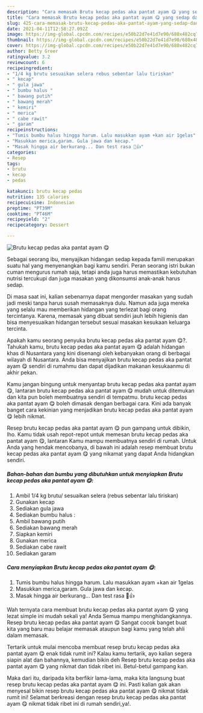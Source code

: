 ```yaml
---
description: "Cara memasak Brutu kecap pedas aka pantat ayam 😋 yang sedap dan Mudah Dibuat"
title: "Cara memasak Brutu kecap pedas aka pantat ayam 😋 yang sedap dan Mudah Dibuat"
slug: 425-cara-memasak-brutu-kecap-pedas-aka-pantat-ayam-yang-sedap-dan-mudah-dibuat
date: 2021-04-11T12:58:27.092Z
image: https://img-global.cpcdn.com/recipes/e50b22d7e41d7e90/680x482cq70/brutu-kecap-pedas-aka-pantat-ayam-😋-foto-resep-utama.jpg
thumbnail: https://img-global.cpcdn.com/recipes/e50b22d7e41d7e90/680x482cq70/brutu-kecap-pedas-aka-pantat-ayam-😋-foto-resep-utama.jpg
cover: https://img-global.cpcdn.com/recipes/e50b22d7e41d7e90/680x482cq70/brutu-kecap-pedas-aka-pantat-ayam-😋-foto-resep-utama.jpg
author: Betty Greer
ratingvalue: 3.2
reviewcount: 6
recipeingredient:
- "1/4 kg brutu sesuaikan selera rebus sebentar lalu tiriskan"
- " kecap"
- " gula jawa"
- " bumbu halus "
- " bawang putih"
- " bawang merah"
- " kemiri"
- " merica"
- " cabe rawit"
- " garam"
recipeinstructions:
- "Tumis bumbu halus hingga harum. Lalu masukkan ayam +kan air 1gelas"
- "Masukkan merica,garam. Gula jawa dan kecap."
- "Masak hingga air berkurang... Dan test rasa 🙇👍"
categories:
- Resep
tags:
- brutu
- kecap
- pedas

katakunci: brutu kecap pedas 
nutrition: 135 calories
recipecuisine: Indonesian
preptime: "PT39M"
cooktime: "PT46M"
recipeyield: "2"
recipecategory: Dessert

---
```



![Brutu kecap pedas aka pantat ayam 😋](https://img-global.cpcdn.com/recipes/e50b22d7e41d7e90/680x482cq70/brutu-kecap-pedas-aka-pantat-ayam-😋-foto-resep-utama.jpg)

Sebagai seorang ibu, menyajikan hidangan sedap kepada famili merupakan suatu hal yang menyenangkan bagi kamu sendiri. Peran seorang istri bukan cuman mengurus rumah saja, tetapi anda juga harus memastikan kebutuhan nutrisi tercukupi dan juga masakan yang dikonsumsi anak-anak harus sedap.

Di masa  saat ini, kalian sebenarnya dapat mengorder masakan yang sudah jadi meski tanpa harus susah memasaknya dulu. Namun ada juga mereka yang selalu mau memberikan hidangan yang terlezat bagi orang tercintanya. Karena, memasak yang dibuat sendiri jauh lebih higienis dan bisa menyesuaikan hidangan tersebut sesuai masakan kesukaan keluarga tercinta. 



Apakah kamu seorang penyuka brutu kecap pedas aka pantat ayam 😋?. Tahukah kamu, brutu kecap pedas aka pantat ayam 😋 adalah hidangan khas di Nusantara yang kini disenangi oleh kebanyakan orang di berbagai wilayah di Nusantara. Anda bisa menyajikan brutu kecap pedas aka pantat ayam 😋 sendiri di rumahmu dan dapat dijadikan makanan kesukaanmu di akhir pekan.

Kamu jangan bingung untuk menyantap brutu kecap pedas aka pantat ayam 😋, lantaran brutu kecap pedas aka pantat ayam 😋 mudah untuk ditemukan dan kita pun boleh membuatnya sendiri di tempatmu. brutu kecap pedas aka pantat ayam 😋 boleh dimasak dengan berbagai cara. Kini ada banyak banget cara kekinian yang menjadikan brutu kecap pedas aka pantat ayam 😋 lebih nikmat.

Resep brutu kecap pedas aka pantat ayam 😋 pun gampang untuk dibikin, lho. Kamu tidak usah repot-repot untuk memesan brutu kecap pedas aka pantat ayam 😋, lantaran Kamu mampu membuatnya sendiri di rumah. Untuk Anda yang hendak mencobanya, di bawah ini adalah resep membuat brutu kecap pedas aka pantat ayam 😋 yang nikamat yang dapat Anda hidangkan sendiri.

<!--inarticleads1-->

##### Bahan-bahan dan bumbu yang dibutuhkan untuk menyiapkan Brutu kecap pedas aka pantat ayam 😋:

1. Ambil 1/4 kg brutu/ sesuaikan selera (rebus sebentar lalu tiriskan)
1. Gunakan  kecap
1. Sediakan  gula jawa
1. Sediakan  bumbu halus :
1. Ambil  bawang putih
1. Sediakan  bawang merah
1. Siapkan  kemiri
1. Gunakan  merica
1. Sediakan  cabe rawit
1. Sediakan  garam




<!--inarticleads2-->

##### Cara menyiapkan Brutu kecap pedas aka pantat ayam 😋:

1. Tumis bumbu halus hingga harum. Lalu masukkan ayam +kan air 1gelas
1. Masukkan merica,garam. Gula jawa dan kecap.
1. Masak hingga air berkurang... Dan test rasa 🙇👍




Wah ternyata cara membuat brutu kecap pedas aka pantat ayam 😋 yang lezat simple ini mudah sekali ya! Anda Semua mampu menghidangkannya. Resep brutu kecap pedas aka pantat ayam 😋 Sangat cocok banget buat kita yang baru mau belajar memasak ataupun bagi kamu yang telah ahli dalam memasak.

Tertarik untuk mulai mencoba membuat resep brutu kecap pedas aka pantat ayam 😋 enak tidak rumit ini? Kalau kamu tertarik, ayo kalian segera siapin alat dan bahannya, kemudian bikin deh Resep brutu kecap pedas aka pantat ayam 😋 yang nikmat dan tidak ribet ini. Betul-betul gampang kan. 

Maka dari itu, daripada kita berfikir lama-lama, maka kita langsung buat resep brutu kecap pedas aka pantat ayam 😋 ini. Pasti kalian gak akan menyesal bikin resep brutu kecap pedas aka pantat ayam 😋 nikmat tidak rumit ini! Selamat berkreasi dengan resep brutu kecap pedas aka pantat ayam 😋 nikmat tidak ribet ini di rumah sendiri,ya!.

